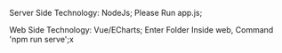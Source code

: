 Server Side Technology: NodeJs;
Please Run app.js;

Web Side Technology: Vue/ECharts;
Enter Folder Inside web, Command 'npm run serve';x